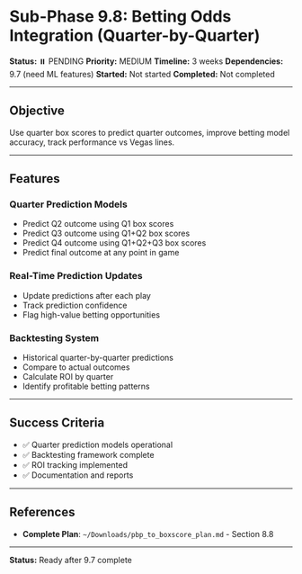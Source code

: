 # Sub-Phase 9.8: Betting Odds Integration (Quarter-by-Quarter)

**Status:** ⏸️ PENDING
**Priority:** MEDIUM
**Timeline:** 3 weeks
**Dependencies:** 9.7 (need ML features)
**Started:** Not started
**Completed:** Not completed

---

## Objective

Use quarter box scores to predict quarter outcomes, improve betting model accuracy, track performance vs Vegas lines.

---

## Features

### Quarter Prediction Models
- Predict Q2 outcome using Q1 box scores
- Predict Q3 outcome using Q1+Q2 box scores
- Predict Q4 outcome using Q1+Q2+Q3 box scores
- Predict final outcome at any point in game

### Real-Time Prediction Updates
- Update predictions after each play
- Track prediction confidence
- Flag high-value betting opportunities

### Backtesting System
- Historical quarter-by-quarter predictions
- Compare to actual outcomes
- Calculate ROI by quarter
- Identify profitable betting patterns

---

## Success Criteria

- ✅ Quarter prediction models operational
- ✅ Backtesting framework complete
- ✅ ROI tracking implemented
- ✅ Documentation and reports

---

## References

- **Complete Plan**: `~/Downloads/pbp_to_boxscore_plan.md` - Section 8.8

---

**Status:** Ready after 9.7 complete


